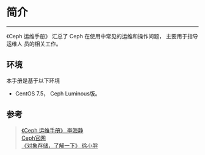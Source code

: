 # 简介
---

《Ceph 运维手册》 汇总了 Ceph 在使用中常见的运维和操作问题， 主要用于指导运维人
员的相关工作。

## 环境

本手册是基于以下环境

- CentOS 7.5， Ceph Luminous版。

## 参考

> [《Ceph 运维手册》 李海静](https://github.com/lihaijing/ceph-handbook)  
> [Ceph官网](http://docs.ceph.com/docs/luminous/)  
> [《对象存储，了解一下》 徐小胖](https://cloud.tencent.com/developer/article/1354219)  